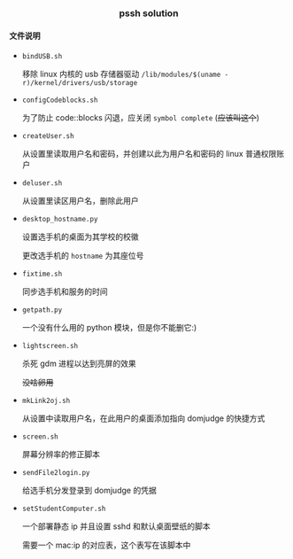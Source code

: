 <h3 align='center'> pssh solution </h3>

#### 文件说明

- `bindUSB.sh`

    移除 linux 内核的 usb 存储器驱动 `/lib/modules/$(uname -r)/kernel/drivers/usb/storage`

- `configCodeblocks.sh`

    为了防止 code::blocks 闪退，应关闭 `symbol complete` (~~应该叫这个~~)

- `createUser.sh`

    从设置里读取用户名和密码，并创建以此为用户名和密码的 linux 普通权限账户

- `deluser.sh`

    从设置里读区用户名，删除此用户

- `desktop_hostname.py`

    设置选手机的桌面为其学校的校徽

    更改选手机的 `hostname` 为其座位号

- `fixtime.sh`

    同步选手机和服务的时间

- `getpath.py`

    一个没有什么用的 python 模块，但是你不能删它:)

- `lightscreen.sh`

    杀死 gdm 进程以达到亮屏的效果

    ~~没啥卵用~~

- `mkLink2oj.sh`

    从设置中读取用户名，在此用户的桌面添加指向 domjudge 的快捷方式

- `screen.sh`

    屏幕分辨率的修正脚本

- `sendFile2login.py`

    给选手机分发登录到 domjudge 的凭据

- `setStudentComputer.sh`

    一个部署静态 ip 并且设置 sshd 和默认桌面壁纸的脚本

    需要一个 mac:ip 的对应表，这个表写在该脚本中

